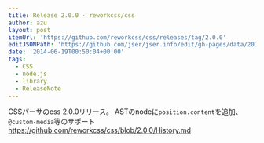 ```yaml
---
title: Release 2.0.0 · reworkcss/css
author: azu
layout: post
itemUrl: 'https://github.com/reworkcss/css/releases/tag/2.0.0'
editJSONPath: 'https://github.com/jser/jser.info/edit/gh-pages/data/2014/06/index.json'
date: '2014-06-19T00:50:04+00:00'
tags:
  - CSS
  - node.js
  - library
  - ReleaseNote
---
```

CSSパーサのcss 2.0.0リリース。
ASTのnodeに`position.content`を追加、`@custom-media`等のサポート
https://github.com/reworkcss/css/blob/2.0.0/History.md


